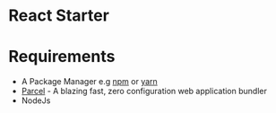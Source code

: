 # React Starter

# Requirements
- A Package Manager e.g [npm](https://www.npmjs.com/) or [yarn](https://yarnpkg.com/)
- [Parcel](https://parceljs.org/getting_started.html) - A blazing fast, zero configuration web application bundler
- NodeJs 

